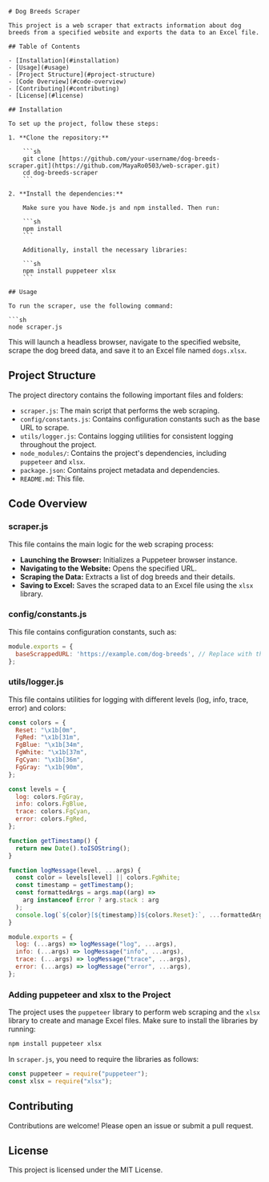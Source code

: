```
# Dog Breeds Scraper

This project is a web scraper that extracts information about dog breeds from a specified website and exports the data to an Excel file.

## Table of Contents

- [Installation](#installation)
- [Usage](#usage)
- [Project Structure](#project-structure)
- [Code Overview](#code-overview)
- [Contributing](#contributing)
- [License](#license)

## Installation

To set up the project, follow these steps:

1. **Clone the repository:**

    ```sh
    git clone [https://github.com/your-username/dog-breeds-scraper.git](https://github.com/MayaRo0503/web-scraper.git)
    cd dog-breeds-scraper
    ```

2. **Install the dependencies:**

    Make sure you have Node.js and npm installed. Then run:

    ```sh
    npm install
    ```

    Additionally, install the necessary libraries:

    ```sh
    npm install puppeteer xlsx
    ```

## Usage

To run the scraper, use the following command:

```sh
node scraper.js
```

This will launch a headless browser, navigate to the specified website, scrape the dog breed data, and save it to an Excel file named `dogs.xlsx`.

## Project Structure

The project directory contains the following important files and folders:

- `scraper.js`: The main script that performs the web scraping.
- `config/constants.js`: Contains configuration constants such as the base URL to scrape.
- `utils/logger.js`: Contains logging utilities for consistent logging throughout the project.
- `node_modules/`: Contains the project's dependencies, including `puppeteer` and `xlsx`.
- `package.json`: Contains project metadata and dependencies.
- `README.md`: This file.

## Code Overview

### scraper.js

This file contains the main logic for the web scraping process:

- **Launching the Browser:** Initializes a Puppeteer browser instance.
- **Navigating to the Website:** Opens the specified URL.
- **Scraping the Data:** Extracts a list of dog breeds and their details.
- **Saving to Excel:** Saves the scraped data to an Excel file using the `xlsx` library.

### config/constants.js

This file contains configuration constants, such as:

```javascript
module.exports = {
  baseScrappedURL: 'https://example.com/dog-breeds', // Replace with the actual URL
};
```

### utils/logger.js

This file contains utilities for logging with different levels (log, info, trace, error) and colors:

```javascript
const colors = {
  Reset: "\x1b[0m",
  FgRed: "\x1b[31m",
  FgBlue: "\x1b[34m",
  FgWhite: "\x1b[37m",
  FgCyan: "\x1b[36m",
  FgGray: "\x1b[90m",
};

const levels = {
  log: colors.FgGray,
  info: colors.FgBlue,
  trace: colors.FgCyan,
  error: colors.FgRed,
};

function getTimestamp() {
  return new Date().toISOString();
}

function logMessage(level, ...args) {
  const color = levels[level] || colors.FgWhite;
  const timestamp = getTimestamp();
  const formattedArgs = args.map((arg) =>
    arg instanceof Error ? arg.stack : arg
  );
  console.log(`${color}[${timestamp}]${colors.Reset}:`, ...formattedArgs);
}

module.exports = {
  log: (...args) => logMessage("log", ...args),
  info: (...args) => logMessage("info", ...args),
  trace: (...args) => logMessage("trace", ...args),
  error: (...args) => logMessage("error", ...args),
};
```

### Adding puppeteer and xlsx to the Project

The project uses the `puppeteer` library to perform web scraping and the `xlsx` library to create and manage Excel files. Make sure to install the libraries by running:

```sh
npm install puppeteer xlsx
```

In `scraper.js`, you need to require the libraries as follows:

```javascript
const puppeteer = require("puppeteer");
const xlsx = require("xlsx");
```

## Contributing

Contributions are welcome! Please open an issue or submit a pull request.

## License

This project is licensed under the MIT License.
```

